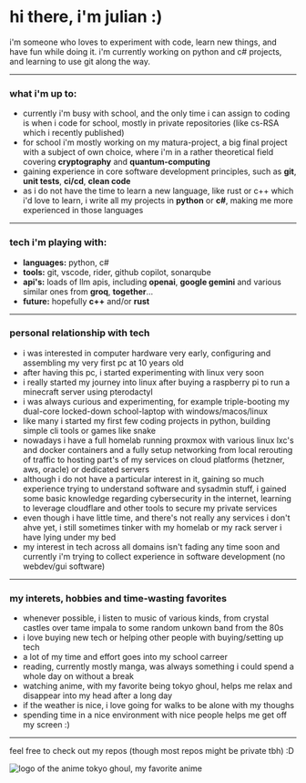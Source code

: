 # hi there, i'm julian :)

i'm someone who loves to experiment with code, learn new things, and have fun while doing it. i'm currently working on python and c# projects, and learning to use git along the way.

---

### what i'm up to:
- currently i'm busy with school, and the only time i can assign to coding is when i code for school, mostly in private repositories (like cs-RSA which i recently published)
- for school i'm mostly working on my matura-project, a big final project with a subject of own choice, where i'm in a rather theoretical field covering **cryptography** and **quantum-computing**
- gaining experience in core software development principles, such as **git**, **unit tests**, **ci/cd**, **clean code**
- as i do not have the time to learn a new language, like rust or c++ which i'd love to learn, i write all my projects in **python** or **c#**, making me more experienced in those languages

---

### tech i'm playing with:
- **languages:** python, c#
- **tools:** git, vscode, rider, github copilot, sonarqube
- **api's:** loads of llm apis, including **openai**, **google gemini** and various similar ones from **groq**, **together**...
- **future:** hopefully **c++** and/or **rust**

---

### personal relationship with tech
- i was interested in computer hardware very early, configuring and assembling my very first pc at 10 years old
- after having this pc, i started experimenting with linux very soon
- i really started my journey into linux after buying a raspberry pi to run a minecraft server using pterodactyl
- i was always curious and experimenting, for example triple-booting my dual-core locked-down school-laptop with windows/macos/linux
- like many i started my first few coding projects in python, building simple cli tools or games like snake
- nowadays i have a full homelab running proxmox with various linux lxc's and docker containers and a fully setup networking from local rerouting of traffic to hosting part's of my services on cloud platforms (hetzner, aws, oracle) or dedicated servers
- although i do not have a particular interest in it, gaining so much experience trying to understand software and sysadmin stuff, i gained some basic knowledge regarding cybersecurity in the internet, learning to leverage cloudflare and other tools to secure my private services
- even though i have little time, and there's not really any services i don't ahve yet, i still sometimes tinker with my homelab or my rack server i have lying under my bed
- my interest in tech across all domains isn't fading any time soon and currently i'm trying to collect experience in software development (no webdev/gui software)

---

### my interets, hobbies and time-wasting favorites
- whenever possible, i listen to music of various kinds, from crystal castles over tame impala to some random unkown band from the 80s
- i love buying new tech or helping other people with buying/setting up tech
- a lot of my time and effort goes into my school carreer
- reading, currently mostly manga, was always something i could spend a whole day on without a break
- watching anime, with my favorite being tokyo ghoul, helps me relax and disappear into my head after a long day
- if the weather is nice, i love going for walks to be alone with my thoughs
- spending time in a nice environment with nice people helps me get off my screen :)

---

feel free to check out my repos (though most repos might be private tbh) :D

![logo of the anime tokyo ghoul, my favorite anime](https://i.namu.wiki/i/wdkE30hwP1AfyOaXh7HyV04janFyW6elSw-byNGdOzX0sYgoZ1L_dgACiRWnPbq3w95GoZC8MHMFlLnE1U4EMw.webp)
